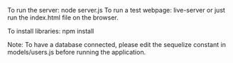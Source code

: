 To run the server: node server.js To run a test webpage: live-server or just run the index.html file on the browser.

To install libraries: npm install

Note: To have a database connected, please edit the sequelize constant in models/users.js before running the application.
